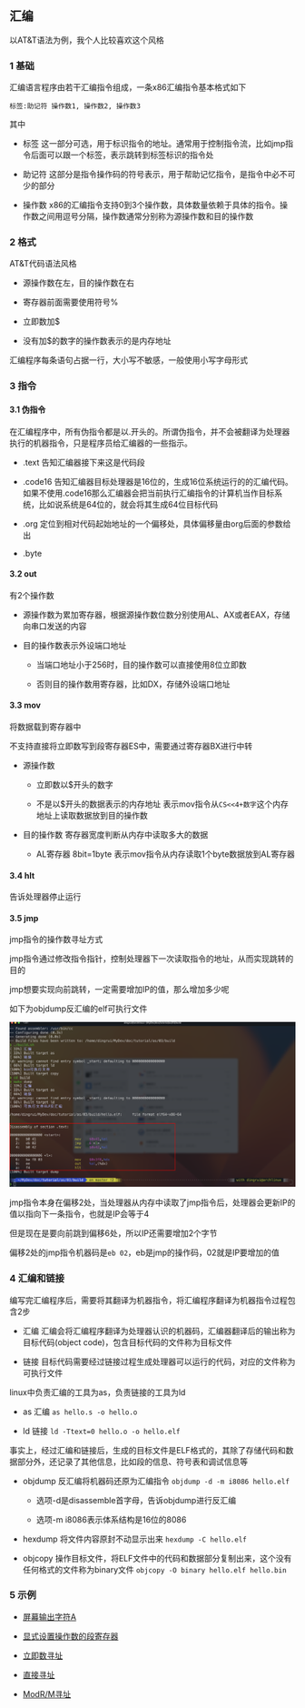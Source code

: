 汇编
---

以AT&T语法为例，我个人比较喜欢这个风格

### 1 基础

汇编语言程序由若干汇编指令组成，一条x86汇编指令基本格式如下

`标签:助记符 操作数1, 操作数2, 操作数3`

其中

- 标签 这一部分可选，用于标识指令的地址。通常用于控制指令流，比如jmp指令后面可以跟一个标签，表示跳转到标签标识的指令处

- 助记符 这部分是指令操作码的符号表示，用于帮助记忆指令，是指令中必不可少的部分

- 操作数 x86的汇编指令支持0到3个操作数，具体数量依赖于具体的指令。操作数之间用逗号分隔，操作数通常分别称为源操作数和目的操作数

### 2 格式

AT&T代码语法风格

- 源操作数在左，目的操作数在右

- 寄存器前面需要使用符号%

- 立即数加$

- 没有加$的数字的操作数表示的是内存地址

汇编程序每条语句占据一行，大小写不敏感，一般使用小写字母形式

### 3 指令

#### 3.1 伪指令

在汇编程序中，所有伪指令都是以.开头的。所谓伪指令，并不会被翻译为处理器执行的机器指令，只是程序员给汇编器的一些指示。

- .text 告知汇编器接下来这是代码段

- .code16 告知汇编器目标处理器是16位的，生成16位系统运行的的汇编代码。如果不使用.code16那么汇编器会把当前执行汇编指令的计算机当作目标系统，比如说系统是64位的，就会将其生成64位目标代码

- .org 定位到相对代码起始地址的一个偏移处，具体偏移量由org后面的参数给出

- .byte 

#### 3.2 out

有2个操作数

- 源操作数为累加寄存器，根据源操作数位数分别使用AL、AX或者EAX，存储向串口发送的内容

- 目的操作数表示外设端口地址

  - 当端口地址小于256时，目的操作数可以直接使用8位立即数

  - 否则目的操作数用寄存器，比如DX，存储外设端口地址

#### 3.3 mov

将数据载到寄存器中

不支持直接将立即数写到段寄存器ES中，需要通过寄存器BX进行中转

- 源操作数

  - 立即数以$开头的数字

  - 不是以$开头的数据表示的内存地址 表示mov指令从`CS<<4+数字`这个内存地址上读取数据放到目的操作数

- 目的操作数 寄存器宽度判断从内存中读取多大的数据

  - AL寄存器 8bit=1byte 表示mov指令从内存读取1个byte数据放到AL寄存器

#### 3.4 hlt

告诉处理器停止运行

#### 3.5 jmp

jmp指令的操作数寻址方式

jmp指令通过修改指令指针，控制处理器下一次读取指令的地址，从而实现跳转的目的

jmp想要实现向前跳转，一定需要增加IP的值，那么增加多少呢

如下为objdump反汇编的elf可执行文件

![](./../img/1708681609.png)

jmp指令本身在偏移2处，当处理器从内存中读取了jmp指令后，处理器会更新IP的值以指向下一条指令，也就是IP会等于4

但是现在是要向前跳到偏移6处，所以IP还需要增加2个字节

偏移2处的jmp指令机器码是`eb 02`，eb是jmp的操作码，02就是IP要增加的值

### 4 汇编和链接

编写完汇编程序后，需要将其翻译为机器指令，将汇编程序翻译为机器指令过程包含2步

- 汇编 汇编会将汇编程序翻译为处理器认识的机器码，汇编器翻译后的输出称为目标代码(object code)，包含目标代码的文件称为目标文件

- 链接 目标代码需要经过链接过程生成处理器可以运行的代码，对应的文件称为可执行文件

linux中负责汇编的工具为as，负责链接的工具为ld

- as 汇编 `as hello.s -o hello.o`

- ld 链接 `ld -Ttext=0 hello.o -o hello.elf`

事实上，经过汇编和链接后，生成的目标文件是ELF格式的，其除了存储代码和数据部分外，还记录了其他信息，比如段的信息、符号表和调试信息等

- objdump 反汇编将机器码还原为汇编指令 `objdump -d -m i8086 hello.elf`

  - 选项-d是disassemble首字母，告诉objdump进行反汇编

  - 选项-m i8086表示体系结构是16位的8086

- hexdump 将文件内容原封不动显示出来 `hexdump -C hello.elf`

- objcopy 操作目标文件，将ELF文件中的代码和数据部分复制出来，这个没有任何格式的文件称为binary文件 `objcopy -O binary hello.elf hello.bin`

### 5 示例

- [屏幕输出字符A](./01)

- [显式设置操作数的段寄存器](./02/README.md)

- [立即数寻址](./03/README.md)

- [直接寻址](./04/README.md)

- [ModR/M寻址](./05)
